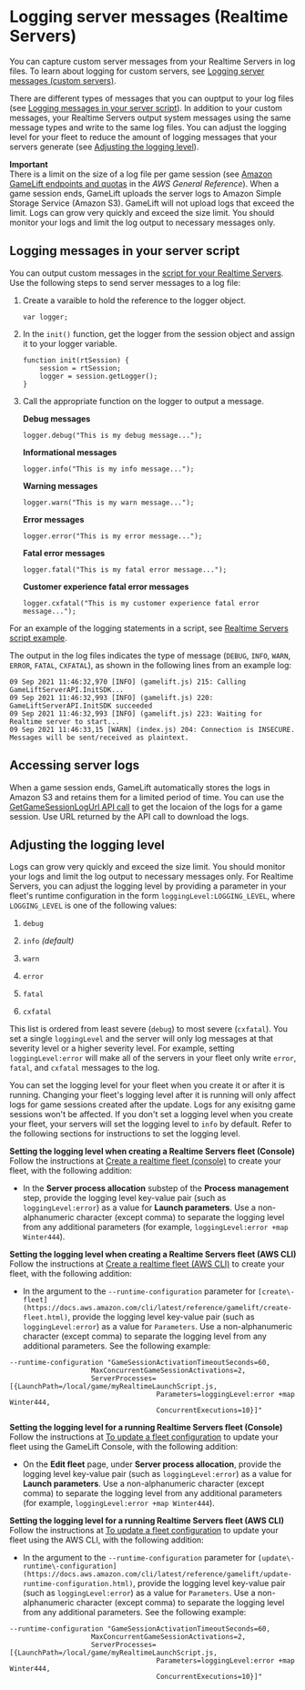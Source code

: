 # Logging server messages \(Realtime Servers\)<a name="logging-server-messages-rts"></a>

You can capture custom server messages from your Realtime Servers in log files\. To learn about logging for custom servers, see [Logging server messages \(custom servers\)](logging-server-messages-custom.md)\.

There are different types of messages that you can ouptput to your log files \(see [Logging messages in your server script](#logging-rts-messages-in-server-script)\)\. In addition to your custom messages, your Realtime Servers output system messages using the same message types and write to the same log files\. You can adjust the logging level for your fleet to reduce the amount of logging messages that your servers generate \(see [Adjusting the logging level](#adjusting-rts-logging-level)\)\.

**Important**  
There is a limit on the size of a log file per game session \(see [Amazon GameLift endpoints and quotas](https://docs.aws.amazon.com/general/latest/gr/gamelift.html) in the *AWS General Reference*\)\. When a game session ends, GameLift uploads the server logs to Amazon Simple Storage Service \(Amazon S3\)\. GameLift will not upload logs that exceed the limit\. Logs can grow very quickly and exceed the size limit\. You should monitor your logs and limit the log output to necessary messages only\.

## Logging messages in your server script<a name="logging-rts-messages-in-server-script"></a>

You can output custom messages in the [script for your Realtime Servers](realtime-script.md)\. Use the following steps to send server messages to a log file:

1. Create a varaible to hold the reference to the logger object\.

   ```
   var logger;
   ```

1. In the `init()` function, get the logger from the session object and assign it to your logger variable\.

   ```
   function init(rtSession) {
       session = rtSession;
       logger = session.getLogger();
   }
   ```

1. Call the appropriate function on the logger to output a message\.

   **Debug messages**

   ```
   logger.debug("This is my debug message...");
   ```

   **Informational messages**

   ```
   logger.info("This is my info message...");
   ```

   **Warning messages**

   ```
   logger.warn("This is my warn message...");
   ```

   **Error messages**

   ```
   logger.error("This is my error message...");
   ```

   **Fatal error messages**

   ```
   logger.fatal("This is my fatal error message...");
   ```

   **Customer experience fatal error messages**

   ```
   logger.cxfatal("This is my customer experience fatal error message...");
   ```

For an example of the logging statements in a script, see [Realtime Servers script example](realtime-script.md#realtime-script-examples)\.

The output in the log files indicates the type of message \(`DEBUG`, `INFO`, `WARN`, `ERROR`, `FATAL`, `CXFATAL`\), as shown in the following lines from an example log:

```
09 Sep 2021 11:46:32,970 [INFO] (gamelift.js) 215: Calling GameLiftServerAPI.InitSDK...
09 Sep 2021 11:46:32,993 [INFO] (gamelift.js) 220: GameLiftServerAPI.InitSDK succeeded
09 Sep 2021 11:46:32,993 [INFO] (gamelift.js) 223: Waiting for Realtime server to start...
09 Sep 2021 11:46:33,15 [WARN] (index.js) 204: Connection is INSECURE. Messages will be sent/received as plaintext.
```

## Accessing server logs<a name="accessing-rts-server-logs"></a>

When a game session ends, GameLift automatically stores the logs in Amazon S3 and retains them for a limited period of time\. You can use the [GetGameSessionLogUrl API call](https://docs.aws.amazon.com/gamelift/latest/apireference/API_GetGameSessionLogUrl.html) to get the locaion of the logs for a game session\. Use URL returned by the API call to download the logs\.

## Adjusting the logging level<a name="adjusting-rts-logging-level"></a>

Logs can grow very quickly and exceed the size limit\. You should monitor your logs and limit the log output to necessary messages only\. For Realtime Servers, you can adjust the logging level by providing a parameter in your fleet's runtime configuration in the form `loggingLevel:LOGGING_LEVEL`, where `LOGGING_LEVEL` is one of the following values:

1. `debug`

1. `info` *\(default\)*

1. `warn`

1. `error`

1. `fatal`

1. `cxfatal`

This list is ordered from least severe \(`debug`\) to most severe \(`cxfatal`\)\. You set a single `loggingLevel` and the server will only log messages at that severity level or a higher severity level\. For example, setting `loggingLevel:error` will make all of the servers in your fleet only write `error`, `fatal`, and `cxfatal` messages to the log\.

You can set the logging level for your fleet when you create it or after it is running\. Changing your fleet's logging level after it is running will only affect logs for game sessions created after the update\. Logs for any exisitng game sessions won't be affected\. If you don't set a logging level when you create your fleet, your servers will set the logging level to `info` by default\. Refer to the following sections for instructions to set the logging level\.

**Setting the logging level when creating a Realtime Servers fleet \(Console\)**  
Follow the instructions at [Create a realtime fleet \(console\)](realtime-fleets-creating.md#realtime-fleets-creating-console) to create your fleet, with the following addition:
+ In the **Server process allocation** substep of the **Process management** step, provide the logging level key\-value pair \(such as `loggingLevel:error`\) as a value for **Launch parameters**\. Use a non\-alphanumeric character \(except comma\) to separate the logging level from any additional parameters \(for example, `loggingLevel:error +map Winter444`\)\.

**Setting the logging level when creating a Realtime Servers fleet \(AWS CLI\)**  
Follow the instructions at [Create a realtime fleet \(AWS CLI\)](realtime-fleets-creating.md#realtime-fleets-creating-aws-cli) to create your fleet, with the following addition:
+ In the argument to the `--runtime-configuration` parameter for `[create\-fleet](https://docs.aws.amazon.com/cli/latest/reference/gamelift/create-fleet.html)`, provide the logging level key\-value pair \(such as `loggingLevel:error`\) as a value for `Parameters`\. Use a non\-alphanumeric character \(except comma\) to separate the logging level from any additional parameters\. See the following example:

```
--runtime-configuration "GameSessionActivationTimeoutSeconds=60,
                    MaxConcurrentGameSessionActivations=2,
                    ServerProcesses=[{LaunchPath=/local/game/myRealtimeLaunchScript.js,
                                    Parameters=loggingLevel:error +map Winter444,
                                    ConcurrentExecutions=10}]"
```

**Setting the logging level for a running Realtime Servers fleet \(Console\)**  
Follow the instructions at [To update a fleet configuration](fleets-editing.md#fleets-update) to update your fleet using the GameLift Console, with the following addition:
+ On the **Edit fleet** page, under **Server process allocation**, provide the logging level key\-value pair \(such as `loggingLevel:error`\) as a value for **Launch parameters**\. Use a non\-alphanumeric character \(except comma\) to separate the logging level from any additional parameters \(for example, `loggingLevel:error +map Winter444`\)\.

**Setting the logging level for a running Realtime Servers fleet \(AWS CLI\)**  
Follow the instructions at [To update a fleet configuration](fleets-editing.md#fleets-update) to update your fleet using the AWS CLI, with the following addition:
+ In the argument to the `--runtime-configuration` parameter for `[update\-runtime\-configuration](https://docs.aws.amazon.com/cli/latest/reference/gamelift/update-runtime-configuration.html)`, provide the logging level key\-value pair \(such as `loggingLevel:error`\) as a value for `Parameters`\. Use a non\-alphanumeric character \(except comma\) to separate the logging level from any additional parameters\. See the following example:

```
--runtime-configuration "GameSessionActivationTimeoutSeconds=60,
                    MaxConcurrentGameSessionActivations=2,
                    ServerProcesses=[{LaunchPath=/local/game/myRealtimeLaunchScript.js,
                                    Parameters=loggingLevel:error +map Winter444,
                                    ConcurrentExecutions=10}]"
```